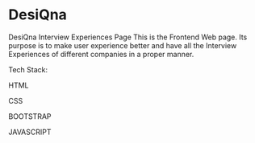 # DesiQna
DesiQna Interview Experiences Page
This is the Frontend Web page. Its purpose is to make user experience better and have all the Interview Experiences of different companies in a proper manner.

Tech Stack:

HTML

CSS

BOOTSTRAP

JAVASCRIPT
